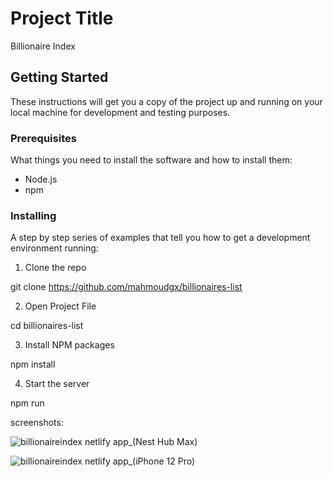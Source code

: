 # Project Title

Billionaire Index

## Getting Started

These instructions will get you a copy of the project up and running on your local machine for development and testing purposes.

### Prerequisites

What things you need to install the software and how to install them:

- Node.js
- npm

### Installing

A step by step series of examples that tell you how to get a development environment running:

1. Clone the repo

git clone https://github.com/mahmoudgx/billionaires-list

2. Open Project File

cd billionaires-list

3. Install NPM packages

npm install

4. Start the server

npm run


screenshots:

![billionaireindex netlify app_(Nest Hub Max)](https://github.com/mahmoudgx/billionaires-list/assets/21027024/158e136e-9d57-4c41-b23b-146f5dd907e8)

![billionaireindex netlify app_(iPhone 12 Pro)](https://github.com/mahmoudgx/billionaires-list/assets/21027024/e12d9014-792d-4ea8-8427-3557003e3155)
